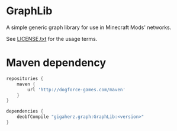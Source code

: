 # GraphLib
A simple generic graph library for use in Minecraft Mods' networks.

See [LICENSE.txt](LICENSE.txt) for the usage terms.

# Maven dependency

```gradle
repositories {
    maven {
        url 'http://dogforce-games.com/maven'
    }
}
```

```gradle
dependencies {
    deobfCompile "gigaherz.graph:GraphLib:<version>"
}
```